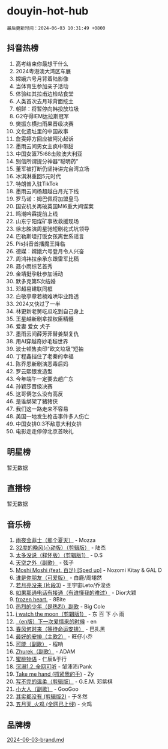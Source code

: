 # douyin-hot-hub

`最后更新时间：2024-06-03 10:31:49 +0800`

## 抖音热榜

1. 高考结束你最想干什么
1. 2024粤港澳大湾区车展
1. 嫦娥六号月背着陆影像
1. 当体育生参加亲子活动
1. 体验红其拉甫边检站食堂
1. 人类首次去月球背面挖土
1. 朝鲜：将暂停向韩投放垃圾
1. G2夺得IEM达拉斯冠军
1. 樊振东横扫雨果晋级决赛
1. 文化遗址里的中国故事
1. 詹雯婷方回应被阿沁起诉
1. 墨雨云间男女主疯中带甜
1. 中国女篮75:68击败澳大利亚
1. 别信所谓提分神器“聪明药”
1. 董军被打断仍坚持讲完台湾立场
1. 冰淇淋重回5元时代
1. 特朗普入驻TikTok
1. 墨雨云间杨超越白月光下线
1. 罗马诺：姆巴佩将加盟皇马
1. 国安机关再破英国MI6重大间谍案
1. 鸣潮吟霖提前上线
1. 山东宁阳煤矿事故救援现场
1. 徐志胜演周星驰短剧花式坑领导
1. 巴勒斯坦打饭女孩离世系谣言
1. Pis抖音首播魔王降临
1. 德媒：嫦娥六号登月令人兴奋
1. 周鸿祎拉余承东跟雷军比稿
1. 聂小雨综艺首秀
1. 金靖挺孕肚参加活动
1. 默多克第5次结婚
1. 邓超易建联同框
1. 白敬亭章若楠难哄毕业路透
1. 2024又快过了一半
1. 林更新老舅吃瓜吃到自己身上
1. 王星越新剧拿捏权臣精髓
1. 爱妻 爱女 犬子
1. 墨雨云间薛芳菲替姜梨复仇
1. 用AI穿越奇妙毛毡世界
1. 波士顿售卖印“欧文垃圾”短袖
1. 丁程鑫挡住了老秦的幸福
1. 陈乔恩新剧演恶毒后妈
1. 罗云熙银发造型
1. 今年端午一定要去趟广东
1. 孙颖莎晋级决赛
1. 这哥俩怎么没有高反
1. 是谁绑架了猪猪侠
1. 我们这一路走来不容易
1. 美国一地发生枪击事件多人伤亡
1. 中国女排0:3不敌意大利女排
1. 电影走走停停北京首映礼

## 明星榜

暂无数据

## 直播榜

暂无数据

## 音乐榜

1. [雨夜金菲士（那个夏天）](https://sf5-hl-cdn-tos.douyinstatic.com/obj/tos-cn-ve-2774/osPmPLDWQBBE2Z6bftCgYwkFaF4pEYEneXaZQs) - Mozza
1. [32度的晚风(心动版）（剪辑版）](https://sf5-hl-cdn-tos.douyinstatic.com/obj/tos-cn-ve-2774/owNyabsyWdzUulxhoJfK8IBXgp0UMQAHpvGh2B) - 陆杰
1. [太多没说（释怀版）（剪辑版1）](https://sf3-cdn-tos.douyinstatic.com/obj/tos-cn-ve-2774/oEbKIiDC0BA8CJOQHYA6aeCVYeHgckHdntZSDj) - D.S
1. [天空之外（副歌）](https://sf3-cdn-tos.douyinstatic.com/obj/tos-cn-ve-2774/oAYn0BTp8jS8iSyZSHMUWAikyvAWI1c7aiJTr) - 弦子
1. [Moshi Moshi (feat. 百足) [Sped up]](https://sf5-hl-cdn-tos.douyinstatic.com/obj/tos-cn-ve-2774/ocCPFQcXJLeroaIdQLIGAoeeYM3OAUYGDguHXz) - Nozomi Kitay & GAL D
1. [谁是你朋友（可爱版）](https://sf27-cdn-tos.douyinstatic.com/obj/tos-cn-ve-2774/owKjggBwGZexYCjVAIeEFURf1LJTjMDaK6AzKN) - 白鹿/周翊然
1. [若月亮没来 (片段3)](https://sf5-hl-cdn-tos.douyinstatic.com/obj/tos-cn-ve-2774/okfyEUsGW1B1ovJi5JiN9IjvAT2lMwA054GoEB) - 王宇宙Leto/乔浚丞
1. [如果那通电话有接通（有谁懂我的难过）](https://sf5-hl-cdn-tos.douyinstatic.com/obj/tos-cn-ve-2774/ocJeJKhUhAJG8EYZiEFfGFAPkD3beMQ5mwDv1e) - Dior大颖
1. [frozen heart.](https://sf5-hl-cdn-tos.douyinstatic.com/obj/tos-cn-ve-2774/oIIWJfyjIACZA9zQMtnJ6hQQhFC4vhCupoRBsO) - 8Bite
1. [热烈的少年（是热烈）副歌](https://sf5-hl-cdn-tos.douyinstatic.com/obj/tos-cn-ve-2774/owVNI0CLDAUMtSz6TEYvfFBFL4UDFFhLfgK8fa) - Big Cole
1. [i watch the moon（剪辑版1）](https://sf5-hl-cdn-tos.douyinstatic.com/obj/tos-cn-ve-2774/o0I9mSChzHZANMJIEBfkCQzzg6N5WAcVtqft9P) - 东 百 下 小 雨
1. [（en版）下一次爱情来的时候](https://sf3-cdn-tos.douyinstatic.com/obj/tos-cn-ve-2774/owZIscFWHUMFAbrAisiax4ioKVNAKH9jYvbBk) - en
1. [春风何时来（等待命运安排）](https://sf5-hl-cdn-tos.douyinstatic.com/obj/tos-cn-ve-2774/oICBNbD3gelMfB4WgiD1KI2jQtXZE2FgHLwtsl) - 巴扎黑
1. [最好的安排（主歌2）](https://sf5-hl-cdn-tos.douyinstatic.com/obj/tos-cn-ve-2774/oMMZX1DuHpMwgoDztBmZswgQnbCeeANZxBHkFY) - 旺仔小乔
1. [可能（副歌）](https://sf3-cdn-tos.douyinstatic.com/obj/tos-cn-ve-2774/cde1731888894259b333569393c2fb51) - 程响
1. [Zhurek（副歌）](https://sf3-cdn-tos.douyinstatic.com/obj/tos-cn-ve-2774/ooQm8FBZQDlf0btEYgVpCcSCQfrdJGBEKZYBGS) - ADAM
1. [蜜桃物语](https://sf5-hl-cdn-tos.douyinstatic.com/obj/tos-cn-ve-2774/oIhOSCZtIACtYU4XQkngiW9kCBfVD1Fz9IYeqL) - 仁辰&于行
1. [沉溺1.2_全网可听](https://sf5-hl-cdn-tos.douyinstatic.com/obj/tos-cn-ve-2774/ok2QoiBqsWAX9McZmWiI9gAB0EzwD4Xj6yfmtH) - 邹沛沛/Pank
1. [Take me hand (抓紧我的手)](https://sf5-hl-cdn-tos.douyinstatic.com/obj/tos-cn-ve-2774/os8GB2fDQQmJZTmtomg0gHX5fBACiEgcFgEKYg) - Zy
1. [写不完的温柔（剪辑版）](https://sf27-cdn-tos.douyinstatic.com/obj/tos-cn-ve-2774/oYBzzZQJ233GfwkemJJffAIWgeIYrjZfWhHTcG) - G.E.M. 邓紫棋
1. [小大人（副歌）](https://sf3-cdn-tos.douyinstatic.com/obj/tos-cn-ve-2774/oIhaDwehWhLFsVIG7QIICLLazDNGJAGg5geeb4) - GooGoo
1. [其实都没有 (剪辑版2)](https://sf3-cdn-tos.douyinstatic.com/obj/tos-cn-ve-2774/oEBNQenHZtBhxYjGgUDQk0BCHTigQafgFlbQ7k) - 于冬然
1. [五月天_火鸡 (全网已上线)](https://sf5-hl-cdn-tos.douyinstatic.com/obj/tos-cn-ve-2774/oEtOMSQZstjlJ4nfBEgeqN29IbWjkmDBrFtF2C) - 火鸡

## 品牌榜

[2024-06-03-brand.md](2024-06-03-brand.md)
